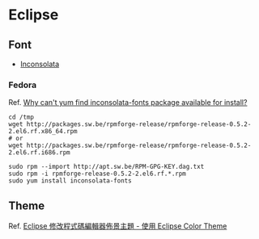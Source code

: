 
# Eclipse

## Font

* [Inconsolata](http://www.levien.com/type/myfonts/inconsolata.html)

### Fedora
Ref. [Why can't yum find inconsolata-fonts package available for install?](http://superuser.com/questions/588830/why-cant-yum-find-inconsolata-fonts-package-available-for-install)

    cd /tmp
    wget http://packages.sw.be/rpmforge-release/rpmforge-release-0.5.2-2.el6.rf.x86_64.rpm
    # or 
    wget http://packages.sw.be/rpmforge-release/rpmforge-release-0.5.2-2.el6.rf.i686.rpm
    
    sudo rpm --import http://apt.sw.be/RPM-GPG-KEY.dag.txt
    sudo rpm -i rpmforge-release-0.5.2-2.el6.rf.*.rpm
    sudo yum install inconsolata-fonts

## Theme
Ref. [Eclipse 修改程式碼編輯器佈景主題 - 使用 Eclipse Color Theme](http://shaocian.blogspot.tw/2013/08/eclipse-eclipse-color-theme.html)